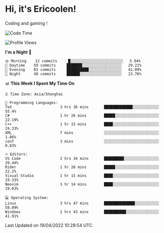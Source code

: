 # Hi, it's Ericoolen!
Coding and gaming！

<!--START_SECTION:waka-->
![Code Time](http://img.shields.io/badge/Code%20Time-210%20hrs%202%20mins-blue)

![Profile Views](http://img.shields.io/badge/Profile%20Views-1-blue)

**I'm a Night 🦉** 

```text
🌞 Morning    12 commits     █░░░░░░░░░░░░░░░░░░░░░░░░   5.94% 
🌆 Daytime    59 commits     ███████░░░░░░░░░░░░░░░░░░   29.21% 
🌃 Evening    83 commits     ██████████░░░░░░░░░░░░░░░   41.09% 
🌙 Night      48 commits     ██████░░░░░░░░░░░░░░░░░░░   23.76%

```


📊 **This Week I Spent My Time On** 

```text
⌚︎ Time Zone: Asia/Shanghai

💬 Programming Languages: 
TeX                      3 hrs 36 mins       █████████████░░░░░░░░░░░░   55.4% 
C#                       1 hr 26 mins        █████░░░░░░░░░░░░░░░░░░░░   22.19% 
C++                      1 hr 15 mins        ████░░░░░░░░░░░░░░░░░░░░░   19.33% 
XML                      7 mins              ░░░░░░░░░░░░░░░░░░░░░░░░░   1.86% 
conf                     3 mins              ░░░░░░░░░░░░░░░░░░░░░░░░░   0.83%

🔥 Editors: 
VS Code                  2 hrs 34 mins       █████████░░░░░░░░░░░░░░░░   39.44% 
Rider                    1 hr 26 mins        █████░░░░░░░░░░░░░░░░░░░░   22.2% 
Visual Studio            1 hr 15 mins        ████░░░░░░░░░░░░░░░░░░░░░   19.33% 
Neovim                   1 hr 14 mins        ████░░░░░░░░░░░░░░░░░░░░░   19.03%

💻 Operating System: 
Linux                    3 hrs 47 mins       ██████████████░░░░░░░░░░░   58.09% 
Windows                  2 hrs 43 mins       ██████████░░░░░░░░░░░░░░░   41.91%

```


 Last Updated on 19/04/2022 10:28:54 UTC
<!--END_SECTION:waka-->

